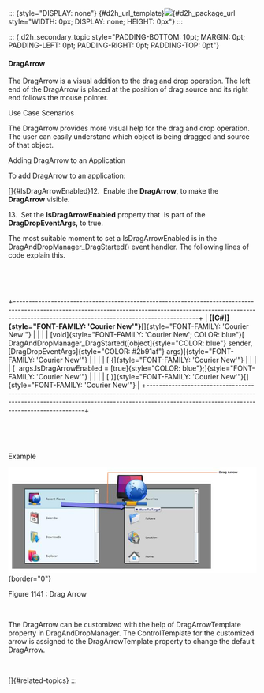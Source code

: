 ::: {style="DISPLAY: none"}
[](ms-xhelp:///?Id=d2h_url_template){#d2h_url_template}![](!package_url!){#d2h_package_url style="WIDTH: 0px; DISPLAY: none; HEIGHT: 0px"}
:::

::: {.d2h_secondary_topic style="PADDING-BOTTOM: 10pt; MARGIN: 0pt; PADDING-LEFT: 0pt; PADDING-RIGHT: 0pt; PADDING-TOP: 0pt"}
#### DragArrow

The DragArrow is a visual addition to the drag and drop operation. The left end of the DragArrow is placed at the position of drag source and its right end follows the mouse pointer.

Use Case Scenarios

The DragArrow provides more visual help for the drag and drop operation. The user can easily understand which object is being dragged and source of that object.

Adding DragArrow to an Application

To add DragArrow to an application:

[]{#IsDragArrowEnabled}12.  Enable the **DragArrow**, to make the **DragArrow** visible.

13.  Set the **IsDragArrowEnabled** property that  is part of the **DragDropEventArgs,** to true.

The most suitable moment to set a IsDragArrowEnabled is in the DragAndDropManager_DragStarted() event handler. The following lines of code explain this.

 

 

+----------------------------------------------------------------------------------------------------------------------------------------------------------------------------------------------------------------------+
| **[\[C#\]]{style="FONT-FAMILY: 'Courier New'"}**[]{style="FONT-FAMILY: 'Courier New'"}                                                                                                                               |
|                                                                                                                                                                                                                      |
| [void]{style="FONT-FAMILY: 'Courier New'; COLOR: blue"}[ DragAndDropManager_DragStarted([object]{style="COLOR: blue"} sender, [DragDropEventArgs]{style="COLOR: #2b91af"} args)]{style="FONT-FAMILY: 'Courier New'"} |
|                                                                                                                                                                                                                      |
| [ {]{style="FONT-FAMILY: 'Courier New'"}                                                                                                                                                                             |
|                                                                                                                                                                                                                      |
| [  args.IsDragArrowEnabled = [true]{style="COLOR: blue"};]{style="FONT-FAMILY: 'Courier New'"}                                                                                                                       |
|                                                                                                                                                                                                                      |
| [ }]{style="FONT-FAMILY: 'Courier New'"}[]{style="FONT-FAMILY: 'Courier New'"}                                                                                                                                       |
+----------------------------------------------------------------------------------------------------------------------------------------------------------------------------------------------------------------------+

 

 

Example

![](../ImagesExt/image261_1034.jpg){border="0"}

Figure 1141 : Drag Arrow

 

The DragArrow can be customized with the help of DragArrowTemplate property in DragAndDropManager. The ControlTemplate for the customized arrow is assigned to the DragArrowTemplate property to change the default DragArrow.

 

[]{#related-topics}
:::

